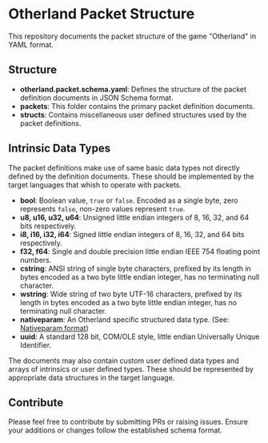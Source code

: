 # Otherland Packet Structure

This repository documents the packet structure of the game "Otherland" in YAML format.

## Structure
- **otherland.packet.schema.yaml**: Defines the structure of the packet definition documents in JSON Schema format.
- **packets**: This folder contains the primary packet definition documents.
- **structs**: Contains miscellaneous user defined structures used by the packet definitions.

## Intrinsic Data Types

The packet definitions make use of same basic data types not directly defined by the definition documents. These should be implemented by the target languages that whish to operate with packets.

- **bool**: Boolean value, `true` or `false`. Encoded as a single byte, zero represents `false`, non-zero values represent `true`.
- **u8, u16, u32, u64**: Unsigned little endian integers of 8, 16, 32, and 64 bits respectively.
- **i8, i16, i32, i64**: Signed little endian integers of 8, 16, 32, and 64 bits respectively.
- **f32, f64**: Single and double precision little endian IEEE 754 floating point numbers.
- **cstring**: ANSI string of single byte characters, prefixed by its length in bytes encoded as a two byte little endian integer, has no terminating null character.
- **wstring**: Wide string of two byte UTF-16 characters, prefixed by its length in bytes encoded as a two byte little endian integer, has no terminating null character.
- **nativeparam**: An Otherland specific structured data type. (See: [Nativeparam format](doc/nativeparam.md))
- **uuid**: A standard 128 bit, COM/OLE style, little endian Universally Unique Identifier.

The documents may also contain custom user defined data types and arrays of intrinsics or user defined types. These should be represented by appropriate data structures in the target language.

## Contribute
Please feel free to contribute by submitting PRs or raising issues. Ensure your additions or changes follow the established schema format.
